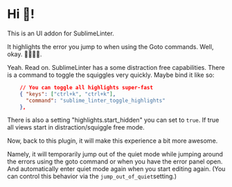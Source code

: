 # Hi 👋!

This is an UI addon for SublimeLinter.

It highlights the error you jump to when using the Goto commands. Well, okay. 🤹‍♂️🤹‍♀️.

Yeah. Read on. SublimeLinter has a some distraction free capabilities. There is a command
to toggle the squiggles very quickly.  Maybe bind it like so:

```json
    // You can toggle all highlights super-fast
    { "keys": ["ctrl+k", "ctrl+k"],
      "command": "sublime_linter_toggle_highlights"
    },
```

There is also a setting "highlights.start_hidden" you can set to `true`.  If true
all views start in distraction/squiggle free mode.

Now, back to this plugin, it will make this experience a bit more awesome.

Namely, it will temporarily jump out of the quiet mode while jumping around the errors
using the goto command or when you have the error panel open. And automatically enter quiet
mode again when you start editing again. (You can control this behavior via the `jump_out_of_quiet`setting.)


